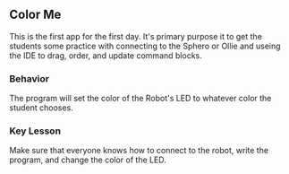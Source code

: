 ## Color Me

This is the first app for the first day. It's primary purpose it to get the students some practice with connecting to the Sphero or Ollie and useing the IDE to drag, order, and update command blocks.

### Behavior

The program will set the color of the Robot's LED to whatever color the student chooses.

### Key Lesson

Make sure that everyone knows how to connect to the robot, write the program, and change the color of the LED.
